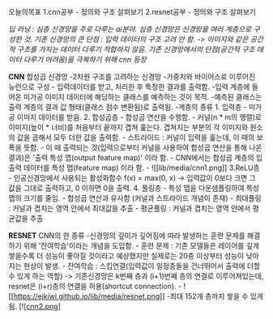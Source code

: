 오늘의목표
1.cnn공부 - 정의와 구조 살펴보기
2.resnet공부 - 정의와 구조 살펴보기

*딥 러닝 : 심층 신경망을 주로 다루는 ai분야. 심층 신경망은 신경망을 여러 계층으로 구성한 것.*
*기존 신경망의 큰 단점 : 입력 데이터의 구조 고려 안 함. -> 이미지와 같은 공간적 구조를 가지는 데이터 다루기 적합하지 않음.*
*기존 신경망에서의 단점(공간적 구조 데이터 다루기 어려움)을 극복하기 위해 cnn 등장*

**CNN**
합성곱 신경망
-2차원 구조를 고려하는 신경망
-가중치와 바이어스로 이루어진 뉴런으로 구성
	- 입력데이터를 받고, 처리한 후 특정한 결과를 출력함.
-입력 계층에 들어온 미가공 이미지 데이터에 해당하는 클래스를 예측하는 것이 목적.
	-예측된 클래스는 출력 계층의 결과 값 형태(클래스 점수 변환됨)로 출력됨.
-계층의 종류
	1. 입력층
		- 미가공 이미지 데이터를 받음.
	2. 합성곱층
		- 합성곱 연산을 수행함.
		- 커널(n * m의 행렬)로 이미지(높이 * 너비)를 처음부터 끝까지 겹쳐 훑는다. 겹쳐지는 부분의 각 이미지와 원소의 값을 곱해서 모두 더한 값을 출력함.
		- 스트라이드 : 커널이 입력을 훑는데, 이 때의 보폭을 뜻함.
		- 이 때 출력되는 것(입력으로부터 커널을 사용하여 합성곱 연산을 통해 나온 결과)은 '출력 특성 맵(output feature map)' 이라 함.
		- CNN에서는 합성곱 계층의 입출력 데이터를 특성 맵(feature map) 이라 함.
		- ![[lib/media/cnn1.png]]
	3.ReLU층
		- 인공신경망에서 사용되는 활성화함수 f(x) = max(0, x) -> 입력값이 0보다 크면 그 값을 그대로 출력하고, 0 이하면 0을 출력.
	4. 풀링층
		- 특성 맵을 다운샘플링하여 특성 맵의 크기를 줄임.
		- 합성곱 연산과 유사함 (커널과 스트라이드 개념이 존재)
		- 최대풀링 : 커널과 겹치는 영역 안에서 최대값을 추출
		- 평균풀링 : 커널과 겹치는 영역 안에서 평균값을 추출


**RESNET**
CNN의 한 종류
-신경망의 깊이가 깊어짐에 따라 발생하는 훈련 문제를 해결하기 위해 '잔여학습'이라는 개념을 도입함.
	- 훈련 문제 : 기존 모델들은 레이어를 깊게 쌓을수록 더 성능이 좋아질 것이라고 예상했지만 실제로는 20층 이상부터 성능이 낮아지는 현상이 발생.
	- 잔여학습 : 스킵연결(입력값이 일정층들을 건너뛰어서 출력에 더할 수 있게 하는 역할) -> 기존신경망은 k번째 층과 (i+1)번째 층의 연결로 이루어져있는데, resnet은 (i+r)층의 연결을 허용(shortcut connection).
	- ![[https://ejkiwi.github.io/lib/media/resnet.png]]
-최대 152개 층까지 쌓을 수 있게 됨.
[![[cnn2.png](https://ejkiwi.github.io/lib/media/cnn2.png)]